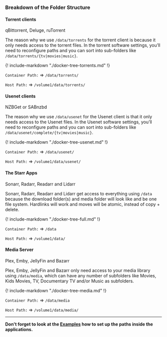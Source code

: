 <!-- markdownlint-disable MD041-->
### Breakdown of the Folder Structure

#### Torrent clients

qBittorrent, Deluge, ruTorrent

The reason why we use `/data/torrents` for the torrent client is because it only needs access to the torrent files. In the torrent software settings, you’ll need to reconfigure paths and you can sort into sub-folders like `/data/torrents/{tv|movies|music}`.

{! include-markdown "./docker-tree-torrents.md" !}

`Container Path:` => `/data/torrents/`

`Host Path:` => `/volume1/data/torrents/`

#### Usenet clients

NZBGet or SABnzbd

The reason why we use `/data/usenet` for the Usenet client is that it only needs access to the Usenet files. In the Usenet software settings, you’ll need to reconfigure paths and you can sort into sub-folders like `/data/usenet/complete/{tv|movies|music}`.

{! include-markdown "./docker-tree-usenet.md" !}

`Container Path:` => `/data/usenet/`

`Host Path:` => `/volume1/data/usenet/`

#### The Starr Apps

Sonarr, Radarr, Readarr and Lidarr

Sonarr, Radarr, Readarr and Lidarr get access to everything using `/data` because the download folder(s) and media folder will look like and be one file system. Hardlinks will work and moves will be atomic, instead of copy + delete.

{! include-markdown "./docker-tree-full.md" !}

`Container Path:` => `/data`

`Host Path:` => `/volume1/data/`

#### Media Server

Plex, Emby, JellyFin and Bazarr

Plex, Emby, JellyFin and Bazarr only need access to your media library using `/data/media`, which can have any number of subfolders like Movies, Kids Movies, TV, Documentary TV and/or Music as subfolders.

{! include-markdown "./docker-tree-media.md" !}

`Container Path:` => `/data/media`

`Host Path:` => `/volume1/data/media/`

---

**Don't forget to look at the [Examples](/File-and-Folder-Structure/Examples/) how to set up the paths inside the applications.**
<!-- markdownlint-enable MD041-->
